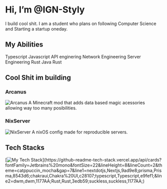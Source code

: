 
# Hi, I’m @IGN-Styly
I build cool shit. I am a student who plans on following Computer Science and Starting a startup oneday.

## My Abilities
Typescript
Javascript
API enginering
Network Engineering
Server Engineering
Rust
Java
Rust
## Cool Shit im building
### Arcanus
![Arcanus](https://cdn.modrinth.com/data/cached_images/498cbdd240c1e62dbd65927a68c23e14daba18b9.png)
A Minecraft mod that adds data based magic acessories allowing way too many posibilities.

### NixServer
![NixServer](https://github.com/IGN-Styly/IGN-Styly/assets/86234175/f65f19c9-1bec-46a4-8efe-56b48cb4e44a)
A nixOS config made for reproducible servers.

## Tech Stacks 
[![My Tech Stack](https://github-readme-tech-stack.vercel.app/api/cards?fontFamily=Jetbrains%20mono&fontSize=22&lineHeight=8&lineCount=2&theme=catppuccin_mocha&gap=7&line1=nextdotjs,Nextjs,9ad9e8;prisma,Prisma,8543d6;chakraui,Chakra%20UI,c28107;typescript,Typescript,e9fef1;&line2=dwm,dwm,1177AA;Rust,Rust,3edb59;suckless,suckless,1177AA;)](https://github-readme-tech-stack.vercel.app/api/cards?fontFamily=Jetbrains%20mono&fontSize=22&lineHeight=8&lineCount=2&theme=catppuccin_mocha&gap=7&line1=nextdotjs,Nextjs,9ad9e8;prisma,Prisma,8543d6;chakraui,Chakra%20UI,c28107;typescript,Typescript,e9fef1;&line2=dwm,dwm,1177AA;Rust,Rust,3edb59;suckless,suckless,1177AA;)

